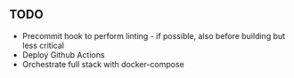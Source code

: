 ## TODO

- Precommit hook to perform linting - if possible, also before building but less critical
- Deploy Github Actions
- Orchestrate full stack with docker-compose